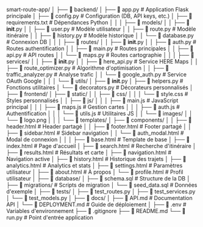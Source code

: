 smart-route-app/
│
├── 📁 backend/
│   ├── 📄 app.py                    # Application Flask principale
│   ├── 📄 config.py                 # Configuration (DB, API keys, etc.)
│   ├── 📄 requirements.txt          # Dépendances Python
│   │
│   ├── 📁 models/
│   │   ├── 📄 __init__.py
│   │   ├── 📄 user.py              # Modèle utilisateur
│   │   ├── 📄 route.py             # Modèle itinéraire
│   │   ├── 📄 history.py           # Modèle historique
│   │   └── 📄 database.py          # Connexion DB
│   │
│   ├── 📁 routes/
│   │   ├── 📄 __init__.py
│   │   ├── 📄 auth.py              # Routes authentification
│   │   ├── 📄 main.py              # Routes principales
│   │   ├── 📄 api.py               # API routes
│   │   └── 📄 maps.py              # Routes cartographie
│   │
│   ├── 📁 services/
│   │   ├── 📄 __init__.py
│   │   ├── 📄 here_api.py          # Service HERE Maps
│   │   ├── 📄 route_optimizer.py  # Algorithme d'optimisation
│   │   ├── 📄 traffic_analyzer.py # Analyse trafic
│   │   └── 📄 google_auth.py       # Service OAuth Google
│   │
│   └── 📁 utils/
│       ├── 📄 __init__.py
│       ├── 📄 helpers.py           # Fonctions utilitaires
│       └── 📄 decorators.py        # Décorateurs personnalisés
│
├── 📁 frontend/
│   ├── 📁 static/
│   │   ├── 📁 css/
│   │   │   └── 📄 style.css        # Styles personnalisés
│   │   ├── 📁 js/
│   │   │   ├── 📄 main.js          # JavaScript principal
│   │   │   ├── 📄 maps.js          # Gestion cartes
│   │   │   ├── 📄 auth.js          # Authentification
│   │   │   └── 📄 utils.js         # Utilitaires JS
│   │   └── 📁 images/
│   │       └── 📄 logo.png
│   │
│   └── 📁 templates/
│       ├── 📁 components/
│       │   ├── 📄 header.html      # Header partagé
│       │   ├── 📄 footer.html      # Footer partagé
│       │   ├── 📄 sidebar.html     # Sidebar navigation
│       │   └── 📄 auth_modal.html  # Modal de connexion
│       │
│       ├── 📄 base.html            # Template de base
│       ├── 📄 index.html           # Page d'accueil
│       ├── 📄 search.html          # Recherche d'itinéraire
│       ├── 📄 results.html         # Résultats et carte
│       ├── 📄 navigation.html      # Navigation active
│       ├── 📄 history.html         # Historique des trajets
│       ├── 📄 analytics.html       # Analytics et stats
│       ├── 📄 settings.html        # Paramètres utilisateur
│       ├── 📄 about.html           # À propos
│       └── 📄 profile.html         # Profil utilisateur
│
├── 📁 database/
│   ├── 📄 schema.sql               # Structure de la DB
│   ├── 📄 migrations/              # Scripts de migration
│   └── 📄 seed_data.sql           # Données d'exemple
│
├── 📁 tests/
│   ├── 📄 test_routes.py
│   ├── 📄 test_services.py
│   └── 📄 test_models.py
│
├── 📁 docs/
│   ├── 📄 API.md                   # Documentation API
│   └── 📄 DEPLOYMENT.md           # Guide de déploiement
│
├── 📄 .env                         # Variables d'environnement
├── 📄 .gitignore
├── 📄 README.md
└── 📄 run.py                       # Point d'entrée application